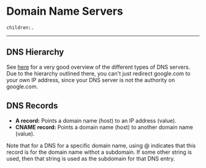 # Domain Name Servers
```query
children:.
```
---

## DNS Hierarchy

See [here](https://www.dynu.com/en-US/Blog/Article?Article=DNS-Servers-Authoritative-Recursive-Root-TLD#:~:text=Recursive%20resolvers%20are%20also%20called,4.4.) for a very good overview of the different types of DNS servers. Due to the hierarchy outlined there, you can't just redirect google.com to your own IP address, since your DNS server is not the authority on google.com.

## DNS Records

* **A record:** Points a domain name (host) to an IP address (value).
* **CNAME record:** Points a domain name (host) to another domain name (value).

Note that for a DNS for a specific domain name, using @ indicates that this record is for the domain name withot a subdomain. If some other string is used, then that string is used as the subdomain for that DNS entry.
